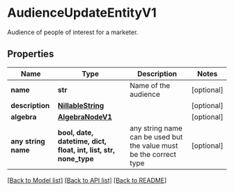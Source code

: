 # AudienceUpdateEntityV1

Audience of people of interest for a marketer.

## Properties
Name | Type | Description | Notes
------------ | ------------- | ------------- | -------------
**name** | **str** | Name of the audience | [optional] 
**description** | [**NillableString**](NillableString.md) |  | [optional] 
**algebra** | [**AlgebraNodeV1**](AlgebraNodeV1.md) |  | [optional] 
**any string name** | **bool, date, datetime, dict, float, int, list, str, none_type** | any string name can be used but the value must be the correct type | [optional]

[[Back to Model list]](../README.md#documentation-for-models) [[Back to API list]](../README.md#documentation-for-api-endpoints) [[Back to README]](../README.md)


